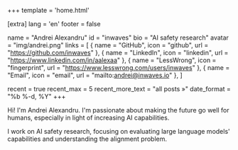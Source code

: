 +++
template = 'home.html'

[extra]
lang = 'en'
footer = false

name = "Andrei Alexandru"
id = "inwaves"
bio = "AI safety research"
avatar = "img/andrei.png"
links = [
    { name = "GitHub", icon = "github", url = "https://github.com/inwaves" },
    { name = "LinkedIn", icon = "linkedin", url = "https://www.linkedin.com/in/aalexaa" },
    { name = "LessWrong", icon = "fingerprint", url = "https://www.lesswrong.com/users/inwaves" },
    { name = "Email", icon = "email", url = "mailto:andrei@inwaves.io" },
]

recent = true
recent_max = 5
recent_more_text = "all posts »"
date_format = "%b %-d, %Y"
+++

Hi! I'm Andrei Alexandru. I'm passionate about making the future go well for humans, especially in light of increasing AI capabilities.

I work on AI safety research, focusing on evaluating large language models' capabilities and understanding the alignment problem.